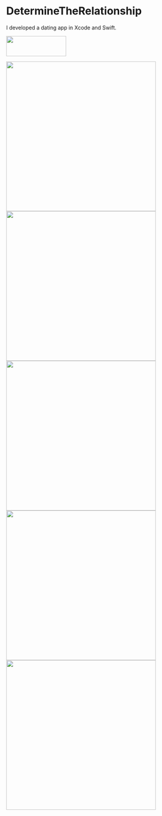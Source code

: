# DetermineTheRelationship

I developed a dating app in Xcode and Swift.

<a href="https://itunes.apple.com/us/app/determine-the-relationship/id1437939391?ls=1&amp;mt=8" target="_blank">
<img src="https://determinetherelationship.com/assets/img/mobile/apple_download.png" style="border:none;width:160px; height:54px;padding-left: 0px;"</img></a>


<img src="https://static-s.aa-cdn.net/img/ios/1437939391/8501f9a459a7cd386d166dddc624e8f1" style="height: 400px"><img src="https://static-s.aa-cdn.net/img/ios/1437939391/f08fe2f05ec652bdd32010818608b693" style="height: 400px"><img src="https://static-s.aa-cdn.net/img/ios/1437939391/3de4c38fcc771b227a3ecb30c74e70d5" style="height: 400px"><img src="https://static-s.aa-cdn.net/img/ios/1437939391/aae8d126f680ecf43202f183b270cba4" style="height: 400px"><img src="https://static-s.aa-cdn.net/img/ios/1437939391/d008842b35971f3f07ef45a1c931cb86" style="height: 400px">
